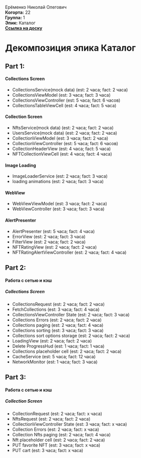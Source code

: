 Ерёменко Николай Олегович\
<b>Когорта:</b> 22\
<b>Группа:</b> 1\
<b>Эпик:</b> Каталог\
<b>[Ссылка на доску](https://github.com/users/id-kuznetsov/projects/2/views/3)</b>

# Декомпозиция эпика Каталог

## Part 1:

#### Collections Screen
- CollectionsService(mock data) (est: 2 часа; fact: 2 часа)
- CollectionsViewModel (est: 3 часа; fact: 3 часа)
- CollectionsViewController (est: 5 часа; fact: 6 часов)
- CollectionsTableViewCell (est: 4 часа; fact: 5 часа)

#### Collection Screen
- NftsService(mock data) (est: 2 часа; fact: 2 часа)
- UsersService(mock data) (est: 2 часа; fact: 2 часа)
- CollectionViewModel (est: 3 часа; fact: 2 часа)
- CollectionViewController (est: 5 часа; fact: 6 часов)
- CollectionHeaderView (est: 4 часа; fact: 5 часа)
- NFTCollectionViewCell (est: 4 часа; fact: 4 часа)

#### Image Loading
- ImageLoaderService (est: 2 часа; fact: 3 часа)
- loading animations (est: 2 часа; fact: 3 часа)

#### WebView
- WebViewViewModel (est: 3 часа; fact: 2 часа)
- WebViewController (est: 3 часа; fact: 3 часа)

#### AlertPresenter
- AlertPresenter (est: 5 часа; fact: 4 часа)
- ErrorView (est: 2 часа; fact: 3 часа)
- FilterView (est: 2 часа; fact: 2 часа)
- NFTRatingView (est: 2 часа; fact: 2 часа)
- NFTRatingAlertViewController (est: 2 часа; fact: 4 часа)

## Part 2:

#### Работа с сетью и кэш
##### Collections Screen
- CollectionsRequest (est: 2 часа; fact: 2 часа)
- FetchCollections (est: 3 часа; fact: 4 часа)
- CollectionsViewController State (est: 2 часа; fact: 3 часа)
- Collections Errors (est: 2 часа; fact: 2 часа)
- Collections paging (est: 2 часа; fact: 4 часа)
- Collections sorting (est: 3 часа; fact: 3 часа)
- Collections sort options storage (est: 2 часа; fact: 2 часа)
- LoadingView (est: 2 часа; fact: 2 часа)
- Delete ProgressHud (est: 1 часа; fact: 1 часа)
- Collections placeholder cell (est: 2 часа; fact: 2 часа)
- CacheService (est: 5 часа; fact: 12 часа)
- NetworkMonitor (est: 1 часа; fact: 3 часа)

## Part 3:
#### Работа с сетью и кэш
##### Collection Screen
- CollectionRequest (est: 2 часа; fact: x часа)
- NftsRequest (est: 2 часа; fact: 2 часа)
- CollectionViewController State (est: 3 часа; fact: x часа)
- Collection Errors (est: 2 часа; fact: x часа)
- Collection Nfts paging (est: 2 часа; fact: 4 часа)
- Nft placeholder cell (est: 2 часа; fact: 2 часа)
- PUT favorite NFT (est: 3 часа; fact: x часа)
- PUT cart (est: 3 часа; fact: x часа)
